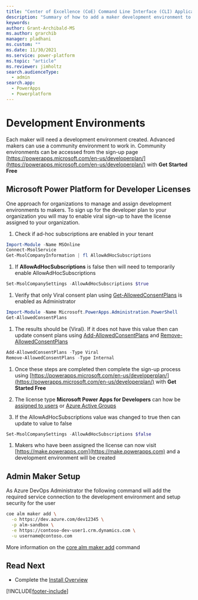 ```yaml
---
title: "Center of Excellence (CoE) Command Line Interface (CLI) Application Lifecycle Management (ALM) Accelerator Developer environments"
description: "Summary of how to add a maker development environment to the ALM Accelerator using the Center of Excellence (CoE) Command Line Interface (CLI)"
keywords: 
author: Grant-Archibald-MS
ms.author: grarchib
manager: pladhani
ms.custom: ""
ms.date: 11/30/2021
ms.service: power-platform
ms.topic: "article"
ms.reviewer: jimholtz
search.audienceType: 
  - admin
search.app: 
  - PowerApps
  - Powerplatform
---
```


# Development Environments

Each maker will need a development environment created. Advanced makers can use a community environment to work in. Community environments can be accessed from the sign-up page [https://powerapps.microsoft.com/en-us/developerplan/](https://powerapps.microsoft.com/en-us/developerplan/) with **Get Started Free**

## Microsoft Power Platform for Developer Licenses

One approach for organizations to manage and assign development environments to makers. To sign up for the developer plan to your organization you will may to enable viral sign-up to have the license assigned to your organization.

1. Check if ad-hoc subscriptions are enabled in your tenant

```powershell
Import-Module -Name MSOnline
Connect-MsolService
Get-MsolCompanyInformation | fl AllowAdHocSubscriptions
```

1. If **AllowAdHocSubscriptions** is false then will need to temporarily enable AllowAdHocSubscriptions

```powershell
Set-MsolCompanySettings -AllowAdHocSubscriptions $true 
```

1. Verify that only Viral consent plan using [Get-AllowedConsentPlans](https://docs.microsoft.com/powershell/module/microsoft.powerapps.administration.powershell/get-allowedconsentplans) is enabled as Administrator

```powershell
Import-Module -Name Microsoft.PowerApps.Administration.PowerShell
Get-AllowedConsentPlans
```

1. The results should be {Viral}. If it does not have this value then can update consent plans using [Add-AllowedConsentPlans](https://docs.microsoft.com/powershell/module/microsoft.powerapps.administration.powershell/add-allowedconsentplans) and [Remove-AllowedConsentPlans](https://docs.microsoft.com/en-us/powershell/module/microsoft.powerapps.administration.powershell/remove-allowedconsentplans)

```powershell
Add-AllowedConsentPlans -Type Viral
Remove-AllowedConsentPlans -Type Internal
```

1. Once these steps are completed then complete the sign-up process using [https://powerapps.microsoft.com/en-us/developerplan/](https://powerapps.microsoft.com/en-us/developerplan/) with **Get Started Free**

1. The license type **Microsoft Power Apps for Developers** can how be [assigned to users](https://docs.microsoft.com/microsoft-365/admin/manage/assign-licenses-to-users) or [Azure Active Groups](https://docs.microsoft.com/azure/active-directory/enterprise-users/licensing-groups-assign)

1. If the AllowAdHocSubscriptions value was changed to true then can update to value to false

```powershell
Set-MsolCompanySettings -AllowAdHocSubscriptions $false 
```

1. Makers who have been assigned the license can now visit [https://make.powerapps.com](https://make.powerapps.com) and a development environment will be created

## Admin Maker Setup

As Azure DevOps Administrator the following command will add the required service connection to the development environment and setup security for the user

```bash
coe alm maker add \
  -o https://dev.azure.com/dev12345 \
  -p alm-sandbox \
  -e https://contoso-dev-user1.crm.dynamics.com \
  -u username@contoso.com
```

More information on the [core alm maker add](https://github.com/microsoft/coe-starter-kit/tree/main/coe-cli/docs/help/alm/maker/add.md) command

## Read Next

- Complete the [Install Overview](./overview.md#install-overview)

[!INCLUDE[footer-include](../../../../includes/footer-banner.md)]
